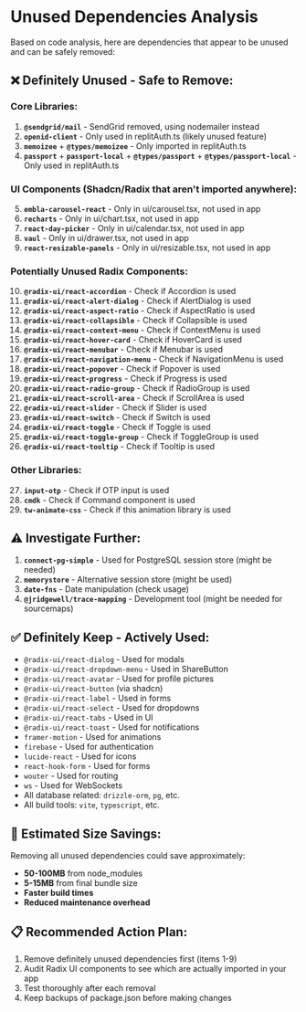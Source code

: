 # Unused Dependencies Analysis

Based on code analysis, here are dependencies that appear to be unused and can be safely removed:

## ❌ **Definitely Unused - Safe to Remove:**

### Core Libraries:
1. **`@sendgrid/mail`** - SendGrid removed, using nodemailer instead
2. **`openid-client`** - Only used in replitAuth.ts (likely unused feature)
3. **`memoizee`** + **`@types/memoizee`** - Only imported in replitAuth.ts
4. **`passport`** + **`passport-local`** + **`@types/passport`** + **`@types/passport-local`** - Only used in replitAuth.ts

### UI Components (Shadcn/Radix that aren't imported anywhere):
5. **`embla-carousel-react`** - Only in ui/carousel.tsx, not used in app
6. **`recharts`** - Only in ui/chart.tsx, not used in app  
7. **`react-day-picker`** - Only in ui/calendar.tsx, not used in app
8. **`vaul`** - Only in ui/drawer.tsx, not used in app
9. **`react-resizable-panels`** - Only in ui/resizable.tsx, not used in app

### Potentially Unused Radix Components:
10. **`@radix-ui/react-accordion`** - Check if Accordion is used
11. **`@radix-ui/react-alert-dialog`** - Check if AlertDialog is used  
12. **`@radix-ui/react-aspect-ratio`** - Check if AspectRatio is used
13. **`@radix-ui/react-collapsible`** - Check if Collapsible is used
14. **`@radix-ui/react-context-menu`** - Check if ContextMenu is used
15. **`@radix-ui/react-hover-card`** - Check if HoverCard is used
16. **`@radix-ui/react-menubar`** - Check if Menubar is used
17. **`@radix-ui/react-navigation-menu`** - Check if NavigationMenu is used
18. **`@radix-ui/react-popover`** - Check if Popover is used
19. **`@radix-ui/react-progress`** - Check if Progress is used
20. **`@radix-ui/react-radio-group`** - Check if RadioGroup is used
21. **`@radix-ui/react-scroll-area`** - Check if ScrollArea is used
22. **`@radix-ui/react-slider`** - Check if Slider is used
23. **`@radix-ui/react-switch`** - Check if Switch is used
24. **`@radix-ui/react-toggle`** - Check if Toggle is used
25. **`@radix-ui/react-toggle-group`** - Check if ToggleGroup is used
26. **`@radix-ui/react-tooltip`** - Check if Tooltip is used

### Other Libraries:
27. **`input-otp`** - Check if OTP input is used
28. **`cmdk`** - Check if Command component is used
29. **`tw-animate-css`** - Check if this animation library is used

## ⚠️ **Investigate Further:**

1. **`connect-pg-simple`** - Used for PostgreSQL session store (might be needed)
2. **`memorystore`** - Alternative session store (might be used)
3. **`date-fns`** - Date manipulation (check usage)
4. **`@jridgewell/trace-mapping`** - Development tool (might be needed for sourcemaps)

## ✅ **Definitely Keep - Actively Used:**

- `@radix-ui/react-dialog` - Used for modals
- `@radix-ui/react-dropdown-menu` - Used in ShareButton
- `@radix-ui/react-avatar` - Used for profile pictures
- `@radix-ui/react-button` (via shadcn)
- `@radix-ui/react-label` - Used in forms
- `@radix-ui/react-select` - Used for dropdowns
- `@radix-ui/react-tabs` - Used in UI
- `@radix-ui/react-toast` - Used for notifications
- `framer-motion` - Used for animations
- `firebase` - Used for authentication
- `lucide-react` - Used for icons
- `react-hook-form` - Used for forms
- `wouter` - Used for routing
- `ws` - Used for WebSockets
- All database related: `drizzle-orm`, `pg`, etc.
- All build tools: `vite`, `typescript`, etc.

## 💾 **Estimated Size Savings:**

Removing all unused dependencies could save approximately:
- **50-100MB** from node_modules
- **5-15MB** from final bundle size
- **Faster build times**
- **Reduced maintenance overhead**

## 📋 **Recommended Action Plan:**

1. Remove definitely unused dependencies first (items 1-9)
2. Audit Radix UI components to see which are actually imported in your app
3. Test thoroughly after each removal
4. Keep backups of package.json before making changes
